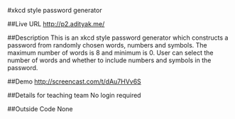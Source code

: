 #xkcd style password generator

##Live URL
http://p2.adityak.me/

##Description
This is an xkcd style password generator which constructs a password from randomly chosen words, numbers and symbols. The maximum number of words is 8 and minimum is 0. User can select the number of words and whether to include numbers and symbols in the password.

##Demo
http://screencast.com/t/dAu7HVv6S

##Details for teaching team
No login required

##Outside Code
None
